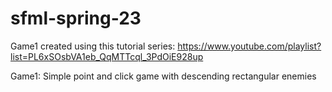 # sfml-spring-23

Game1 created using this tutorial series: https://www.youtube.com/playlist?list=PL6xSOsbVA1eb_QqMTTcql_3PdOiE928up

Game1: Simple point and click game with descending rectangular enemies 
